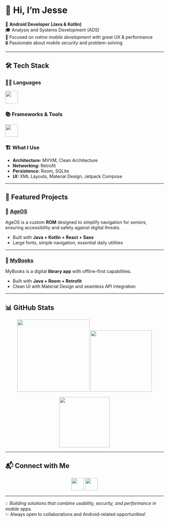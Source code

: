 # 👋 Hi, I’m Jesse

📱 **Android Developer (Java & Kotlin)**  
🎓 Analysis and Systems Development (ADS)  
🎯 Focused on *native mobile development* with great UX & performance  
🔒 Passionate about *mobile security* and problem-solving  

---

## 🛠 Tech Stack

### 👨‍💻 Languages
<p>
  <img src="https://skillicons.dev/icons?i=java,kotlin,javascript" height="40"/>
</p>

### 📚 Frameworks & Tools
<p>
  <img src="https://skillicons.dev/icons?i=androidstudio,gradle,firebase,git,github" height="40"/>
</p>

### 🏗 What I Use
- **Architecture:** MVVM, Clean Architecture  
- **Networking:** Retrofit  
- **Persistence:** Room, SQLite  
- **UI:** XML Layouts, Material Design, Jetpack Compose  

---

## 📱 Featured Projects

### 🔹 [AgeOS](https://github.com/jessemp3/AgeOS)
AgeOS is a custom **ROM** designed to simplify navigation for *seniors*, ensuring accessibility and safety against digital threats.  
- Built with **Java + Kotlin + React + Sass**  
- Large fonts, simple navigation, essential daily utilities  

---

### 🔹 [MyBooks](https://github.com/jessemp3/Desenvolvimento-nativo-java/tree/main/MyBooks)
MyBooks is a digital **library app** with offline-first capabilities.  
- Built with **Java + Room + Retrofit**  
- Clean UI with Material Design and seamless API integration  

---

## 📊 GitHub Stats

<p align="center">
 <img src="https://github-readme-stats.vercel.app/api?username=jessemp3&show_icons=true&theme=transparent" height="230"/>
 <img src="https://github-readme-stats.vercel.app/api/top-langs/?username=jessemp3&hide=html,css,blade,ejs&theme=transparent" height="195"/>
</p>

<p align="center">
 <img src="https://streak-stats.demolab.com?user=jessemp3&theme=transparent&hide_border=true" height="160"/>
</p>

---

## 📬 Connect with Me

<p align="center">
  <a href="https://www.linkedin.com/in/kaique-alves-/" target="_blank"><img src="https://skillicons.dev/icons?i=linkedin" height="40"/></a>
  <a href="mailto:nitchsx@gmail.com"><img src="https://skillicons.dev/icons?i=gmail" height="40"/></a>
</p>

---

💡 *Building solutions that combine usability, security, and performance in mobile apps.*  
✨ Always open to collaborations and Android-related opportunities!
